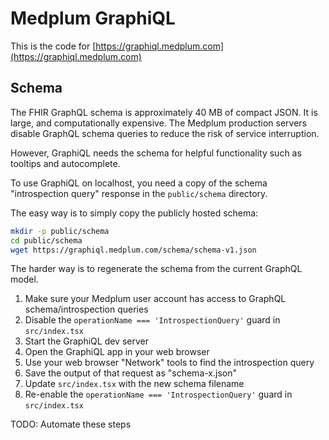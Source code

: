 # Medplum GraphiQL

This is the code for [https://graphiql.medplum.com](https://graphiql.medplum.com)

## Schema

The FHIR GraphQL schema is approximately 40 MB of compact JSON. It is large, and computationally expensive. The Medplum production servers disable GraphQL schema queries to reduce the risk of service interruption.

However, GraphiQL needs the schema for helpful functionality such as tooltips and autocomplete.

To use GraphiQL on localhost, you need a copy of the schema "introspection query" response in the `public/schema` directory.

The easy way is to simply copy the publicly hosted schema:

```bash
mkdir -p public/schema
cd public/schema
wget https://graphiql.medplum.com/schema/schema-v1.json
```

The harder way is to regenerate the schema from the current GraphQL model.

1. Make sure your Medplum user account has access to GraphQL schema/introspection queries
2. Disable the `operationName === 'IntrospectionQuery'` guard in `src/index.tsx`
3. Start the GraphiQL dev server
4. Open the GraphiQL app in your web browser
5. Use your web browser "Network" tools to find the introspection query
6. Save the output of that request as "schema-x.json"
7. Update `src/index.tsx` with the new schema filename
8. Re-enable the `operationName === 'IntrospectionQuery'` guard in `src/index.tsx`

TODO: Automate these steps
